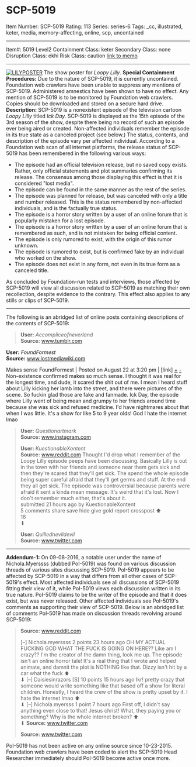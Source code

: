 # SCP-5019
Item Number: SCP-5019
Rating: 113
Series: series-6
Tags: _cc, illustrated, keter, media, memory-affecting, online, scp, uncontained

---

  

Item#: 5019
Level2
Containment Class:
keter
Secondary Class:
none
Disruption Class:
ekhi
Risk Class:
caution
[link to memo](/classification-committee-memo)  

* * *
[![LILYPOSTER](https://scp-wiki.wdfiles.com/local--resized-images/scp-5019/LILYPOSTER/medium.jpg)](https://scp-wiki.wdfiles.com/local--files/scp-5019/LILYPOSTER)
The show poster for _Loopy Lilly_.
**Special Containment Procedures:** Due to the nature of SCP-5019, it is currently uncontained. Foundation web crawlers have been unable to suppress any mentions of SCP-5019. Administered amnestics have been shown to have no effect. Any mention of SCP-5019 is to be monitored by Foundation web crawlers. Copies should be downloaded and stored on a secure hard drive.
**Description:** SCP-5019 is a nonexistent episode of the television cartoon _Loopy Lilly_ titled _Ick Day._ SCP-5019 is displayed as the 15th episode of the 3rd season of the show, despite there being no record of such an episode ever being aired or created. Non-affected individuals remember the episode in its true state as a canceled project (see below.) The status, contents, and description of the episode vary per affected individual.
According to a Foundation web scan of all internet platforms, the release status of SCP-5019 has been remembered in the following various ways:
  * The episode had an official television release, but no saved copy exists. Rather, only official statements and plot summaries confirming its release. The consensus among those displaying this effect is that it is considered "lost media".
  * The episode can be found in the same manner as the rest of the series.
  * The episode was planned for release, but was canceled with only a title and number released. This is the status remembered by non-affected individuals, and is the factually true status.
  * The episode is a horror story written by a user of an online forum that is popularly mistaken for a lost episode.
  * The episode is a horror story written by a user of an online forum that is remembered as such, and is not mistaken for being official content.
  * The episode is only rumored to exist, with the origin of this rumor unknown.
  * The episode is rumored to exist, but is confirmed fake by an individual who worked on the show.
  * The episode does not exist in any form, not even in its true form as a canceled title.

  
As concluded by Foundation-run tests and interviews, those affected by SCP-5019 will view all discussion related to SCP-5019 as matching their own recollection, despite evidence to the contrary. This effect also applies to any stills or clips of SCP-5019.
* * *
The following is an abridged list of online posts containing descriptions of the contents of SCP-5019:  
  

> **User:** _Accompliceofneverland_  
>  **Source:** www.tumblr.com  
> 
>   
> 
  
**User:** _FoundFormest_  
**Source:** www.lostmediawiki.com  

Makes sense
FoundFormest
|
Posted on August 22 at 3:20 pm
|
[link]
[+](javascript:;)
[-](javascript:;)
Non-existence confirmed makes so much sense. I thought it was real for the longest time, and dude, it scared the shit out of me. I mean I heard stuff about Lilly kicking her lamb into the street, and there were pictures of the scene. So fuckin glad those are fake and fanmade. Ick Day, the episode where Lilly went of being mean and grumpy to her friends around time because she was sick and refused medicine. I'd have nightmares about that when I was little. It's a show for like 5 to 9 year olds! God I hate the internet lmao
  

  

> **User:** _Questionartmark_  
>  **Source:** www.instagram.com
>   
> 
> **User:** _KuestionableXontent_  
>  **Source:** www.reddit.com
> Thought I'd drop what I remember of the Loopy Lilly episode peeps have been discussing. Basically Lilly is out in the town with her friends and someone near them gets sick and then they're scared that they'll get sick. The spend the whole episode being super careful afraid that they'll get germs and stuff. At the end they all get sick. The episode was controversial because parents were afraid it sent a kinda mean message. It's weird that it's lost. Now I don't remember much either, that's about it.  
>  submitted 21 hours ago by KuestionableXontent  
>  5 comments share save hide give gold report crosspost
> ⬆  
>  18  
>  ⬇
>   
> 
> **User:** _Quillednevildevil_  
>  **Source:** www.twitter.com  
> 
>   
> 
* * *
**Addendum-1:**
On 09-08-2016, a notable user under the name of Nichola.Myerssss (dubbed PoI-5019) was found on various discussion threads of various sites discussing SCP-5019. PoI-5019 appears to be affected by SCP-5019 in a way that differs from all other cases of SCP-5019's effect. Most affected individuals see all discussions of SCP-5019 fitting their view of it, while PoI-5019 views each discussion written in its true nature. PoI-5019 claims to be the writer of the episode and that it does exist, but was never released. Other affected individuals see PoI-5019's comments as supporting their view of SCP-5019.
Below is an abridged list of comments PoI-5019 has made on discussion threads revolving around SCP-5019:
> **Source:** www.reddit.com  
> 
> [–] Nichola.myerssss 2 points 23 hours ago
> OH MY ACTUAL FUCKING GOD WHAT THE FUCK IS GOING ON HERE?? Like am I crazy?? I'm the creator of the damn thing, look me up. The episode isn't an online horror tale! It's a real thing that I wrote and helped animate, and damnit the plot is NOTHING like that. Dizzy isn't hit by a car what the fuck
> ⬆  
>  ⬇
> [–] Daisiesinrazors [S] 10 points 15 hours ago
> Ikr! pretty crazy that someone would write something like that based off a show for literal children. Honestly, I heard the crew of the show is pretty upset by it. I hate the internet lmao
> ⬆  
>  ⬇
> [–] Nichola.myersss 1 point 7 hours ago
> First off, I didn't say anything even close to that! Jesus christ! What, they paying you or something? Why is the whole internet broken?
> ⬆  
>  ⬇
> **Source:** www.twitter.com  
> 
>   
> 
> **Source:** www.twitter.com
  
PoI-5019 has not been active on any online source since 10-23-2015. Foundation web crawlers have been coded to alert the SCP-5019 Head Researcher immediately should PoI-5019 become active once more.